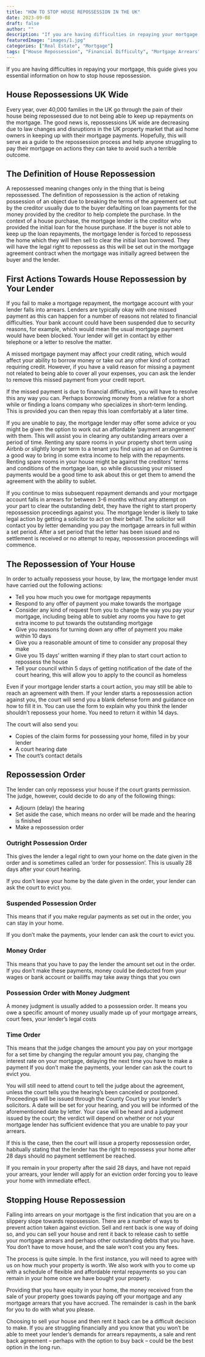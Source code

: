 ```yaml
---
title: "HOW TO STOP HOUSE REPOSSESSION IN THE UK"
date: 2023-09-08
draft: false
author: ""
description: "If you are having difficulties in repaying your mortgage, this guide gives you essential information on how to stop house repossession."
featuredImage: "images/1.jpg"
categories: ["Real Estate", "Mortgage"]
tags: ["House Repossession", "Financial Difficulty", "Mortgage Arrears"]
---
```


If you are having difficulties in repaying your mortgage, this guide gives you essential information on how to stop house repossession.

## House Repossessions UK Wide

Every year, over 40,000 families in the UK go through the pain of their house being repossessed due to not being able to keep up repayments on the mortgage. The good news is, repossessions UK wide are decreasing due to law changes and disruptions in the UK property market that aid home owners in keeping up with their mortgage payments. Hopefully, this will serve as a guide to the repossession process and help anyone struggling to pay their mortgage on actions they can take to avoid such a terrible outcome.

## The Definition of House Repossession

A repossessed meaning changes only in the thing that is being repossessed. The definition of repossession is the action of retaking possession of an object due to breaking the terms of the agreement set out by the creditor usually due to the buyer defaulting on loan payments for the money provided by the creditor to help complete the purchase. In the context of a house purchase, the mortgage lender is the creditor who provided the initial loan for the house purchase. If the buyer is not able to keep up the loan repayments, the mortgage lender is forced to repossess the home which they will then sell to clear the initial loan borrowed. They will have the legal right to repossess as this will be set out in the mortgage agreement contract when the mortgage was initially agreed between the buyer and the lender.

## First Actions Towards House Repossession by Your Lender

If you fail to make a mortgage repayment, the mortgage account with your lender falls into arrears. Lenders are typically okay with one missed payment as this can happen for a number of reasons not related to financial difficulties. Your bank account could have been suspended due to security reasons, for example, which would mean the usual mortgage payment would have been blocked. Your lender will get in contact by either telephone or a letter to resolve the matter.

A missed mortgage payment may affect your credit rating, which would affect your ability to borrow money or take out any other kind of contract requiring credit. However, if you have a valid reason for missing a payment not related to being able to cover all your expenses, you can ask the lender to remove this missed payment from your credit report.

If the missed payment is due to financial difficulties, you will have to resolve this any way you can. Perhaps borrowing money from a relative for a short while or finding a loans company who specializes in short-term lending. This is provided you can then repay this loan comfortably at a later time.

If you are unable to pay, the mortgage lender may offer some advice or you might be given the option to work out an affordable ‘payment arrangement’ with them. This will assist you in clearing any outstanding arrears over a period of time. Renting any spare rooms in your property short term using Airbnb or slightly longer term to a tenant you find using an ad on Gumtree is a good way to bring in some extra income to help with the repayments. Renting spare rooms in your house might be against the creditors' terms and conditions of the mortgage loan, so while discussing your missed payments would be a good time to ask about this or get them to amend the agreement with the ability to sublet.

If you continue to miss subsequent repayment demands and your mortgage account falls in arrears for between 3-6 months without any attempt on your part to clear the outstanding debt, they have the right to start property repossession proceedings against you. The mortgage lender is likely to take legal action by getting a solicitor to act on their behalf. The solicitor will contact you by letter demanding you pay the mortgage arrears in full within a set period. After a set period that the letter has been issued and no settlement is received or no attempt to repay, repossession proceedings will commence.

## The Repossession of Your House

In order to actually repossess your house, by law, the mortgage lender must have carried out the following actions:
- Tell you how much you owe for mortgage repayments
- Respond to any offer of payment you make towards the mortgage
- Consider any kind of request from you to change the way you pay your mortgage, including being able to sublet any rooms you have to get extra income to put towards the outstanding mortgage
- Give you reasons for turning down any offer of payment you make within 10 days
- Give you a reasonable amount of time to consider any proposal they make
- Give you 15 days’ written warning if they plan to start court action to repossess the house
- Tell your council within 5 days of getting notification of the date of the court hearing, this will allow you to apply to the council as homeless

Even if your mortgage lender starts a court action, you may still be able to reach an agreement with them. If your lender starts a repossession action against you, the court will send you a blank defense form and guidance on how to fill it in. You can use the form to explain why you think the lender shouldn’t repossess your home. You need to return it within 14 days.

The court will also send you:
- Copies of the claim forms for possessing your home, filled in by your lender
- A court hearing date
- The court’s contact details

## Repossession Order

The lender can only repossess your house if the court grants permission. The judge, however, could decide to do any of the following things:
- Adjourn (delay) the hearing
- Set aside the case, which means no order will be made and the hearing is finished
- Make a repossession order

### Outright Possession Order

This gives the lender a legal right to own your home on the date given in the order and is sometimes called an ‘order for possession’. This is usually 28 days after your court hearing.

If you don’t leave your home by the date given in the order, your lender can ask the court to evict you.

### Suspended Possession Order

This means that if you make regular payments as set out in the order, you can stay in your home.

If you don’t make the payments, your lender can ask the court to evict you.

### Money Order

This means that you have to pay the lender the amount set out in the order. If you don’t make these payments, money could be deducted from your wages or bank account or bailiffs may take away things that you own

### Possession Order with Money Judgment

A money judgment is usually added to a possession order. It means you owe a specific amount of money usually made up of your mortgage arrears, court fees, your lender’s legal costs

### Time Order

This means that the judge changes the amount you pay on your mortgage for a set time by changing the regular amount you pay, changing the interest rate on your mortgage, delaying the next time you have to make a payment
If you don’t make the payments, your lender can ask the court to evict you.

You will still need to attend court to tell the judge about the agreement, unless the court tells you the hearing’s been canceled or postponed. Proceedings will be issued through the County Court by your lender’s solicitors. A date will be set for your hearing, and you will be informed of the aforementioned date by letter. Your case will be heard and a judgment issued by the court; the verdict will depend on whether or not your mortgage lender has sufficient evidence that you are unable to pay your arrears.

If this is the case, then the court will issue a property repossession order, habitually stating that the lender has the right to repossess your home after 28 days should no payment settlement be reached.

If you remain in your property after the said 28 days, and have not repaid your arrears, your lender will apply for an eviction order forcing you to leave your home with immediate effect.

## Stopping House Repossession

Falling into arrears on your mortgage is the first indication that you are on a slippery slope towards repossession. There are a number of ways to prevent action taken against eviction. Sell and rent back is one way of doing so, and you can sell your house and rent it back to release cash to settle your mortgage arrears and perhaps other outstanding debts that you have. You don’t have to move house, and the sale won’t cost you any fees.

The process is quite simple. In the first instance, you will need to agree with us on how much your property is worth. We also work with you to come up with a schedule of flexible and affordable rental repayments so you can remain in your home once we have bought your property.

Providing that you have equity in your home, the money received from the sale of your property goes towards paying off your mortgage and any mortgage arrears that you have accrued. The remainder is cash in the bank for you to do with what you please.

Choosing to sell your house and then rent it back can be a difficult decision to make. If you are struggling financially and you know that you won’t be able to meet your lender’s demands for arrears repayments, a sale and rent back agreement – perhaps with the option to buy back – could be the best option in the long run.
